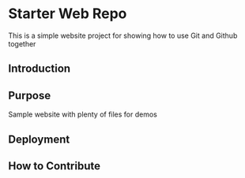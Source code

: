 # Starter Web Repo

This is a simple website project for 
showing how to use Git and Github together

## Introduction

## Purpose

Sample website with plenty of files for demos
## Deployment


## How to Contribute